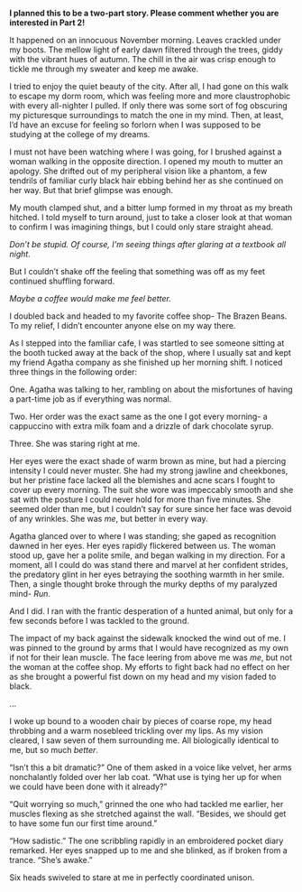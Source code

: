 **I planned this to be a two-part story. Please comment whether you are interested in Part 2!**

It happened on an innocuous November morning. Leaves crackled under my boots. The mellow light of early dawn filtered through the trees, giddy with the vibrant hues of autumn. The chill in the air was crisp enough to tickle me through my sweater and keep me awake. 

  
I tried to enjoy the quiet beauty of the city. After all, I had gone on this walk to escape my dorm room, which was feeling more and more claustrophobic with every all-nighter I pulled. If only there was some sort of fog obscuring my picturesque surroundings to match the one in my mind. Then, at least, I’d have an excuse for feeling so forlorn when I was supposed to be studying at the college of my dreams.

I must not have been watching where I was going, for I brushed against a woman walking in the opposite direction. I opened my mouth to mutter an apology. She drifted out of my peripheral vision like a phantom, a few tendrils of familiar curly black hair ebbing behind her as she continued on her way. But that brief glimpse was enough.

My mouth clamped shut, and a bitter lump formed in my throat as my breath hitched. I told myself to turn around, just to take a closer look at that woman to confirm I was imagining things, but I could only stare straight ahead.

*Don’t be stupid. Of course, I'm seeing things after glaring at a textbook all night.*

But I couldn’t shake off the feeling that something was off as my feet continued shuffling forward.

*Maybe a coffee would make me feel better.*

I doubled back and headed to my favorite coffee shop- The Brazen Beans. To my relief, I didn’t encounter anyone else on my way there. 

As I stepped into the familiar cafe, I was startled to see someone sitting at the booth tucked away at the back of the shop, where I usually sat and kept my friend Agatha company as she finished up her morning shift. I noticed three things in the following order:

One. Agatha was talking to her, rambling on about the misfortunes of having a part-time job as if everything was normal.  
	

Two. Her order was the exact same as the one I got every morning- a cappuccino with extra milk foam and a drizzle of dark chocolate syrup.  


Three. She was staring right at me.  


Her eyes were the exact shade of warm brown as mine, but had a piercing intensity I could never muster. She had my strong jawline and cheekbones, but her pristine face lacked all the blemishes and acne scars I fought to cover up every morning. The suit she wore was impeccably smooth and she sat with the posture I could never hold for more than five minutes. She seemed older than me, but I couldn’t say for sure since her face was devoid of any wrinkles. She was *me*, but better in every way.  
	

Agatha glanced over to where I was standing; she gaped as recognition dawned in her eyes. Her eyes rapidly flickered between us. The woman stood up, gave her a polite smile, and began walking in my direction. For a moment, all I could do was stand there and marvel at her confident strides, the predatory glint in her eyes betraying the soothing warmth in her smile. Then, a single thought broke through the murky depths of my paralyzed mind- *Run*.  
	

And I did. I ran with the frantic desperation of a hunted animal, but only for a few seconds before I was tackled to the ground.

  
The impact of my back against the sidewalk knocked the wind out of me. I was pinned to the ground by arms that I would have recognized as my own if not for their lean muscle. The face leering from above me was *me*, but not the woman at the coffee shop. My efforts to fight back had no effect on her as she brought a powerful fist down on my head and my vision faded to black.  
	  
…  
  
I woke up bound to a wooden chair by pieces of coarse rope, my head throbbing and a warm nosebleed trickling over my lips. As my vision cleared, I saw seven of them surrounding me. All biologically identical to me, but so much *better*.  
	

“Isn’t this a bit dramatic?” One of them asked in a voice like velvet, her arms nonchalantly folded over her lab coat. “What use is tying her up for when we could have been done with it already?”  
	

“Quit worrying so much,” grinned the one who had tackled me earlier, her muscles flexing as she stretched against the wall. “Besides, we should get to have some fun our first time around.”  
	

“How sadistic.” The one scribbling rapidly in an embroidered pocket diary remarked. Her eyes snapped up to me and she blinked, as if broken from a trance. “She’s awake.”  
	

Six heads swiveled to stare at me in perfectly coordinated unison.